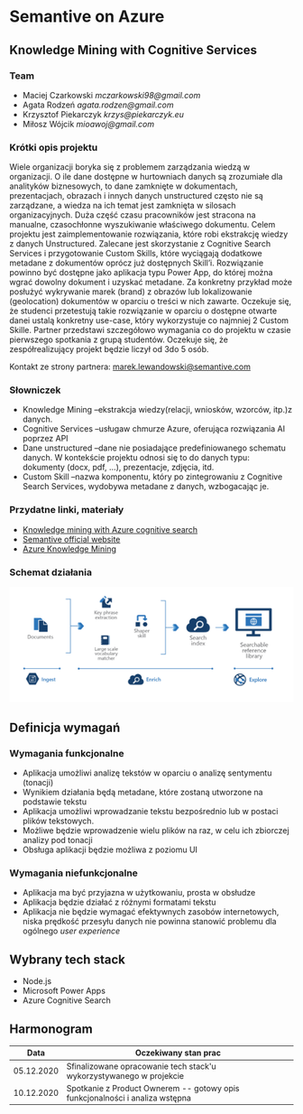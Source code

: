 # Semantive on Azure

## Knowledge Mining with Cognitive Services

### Team
- Maciej Czarkowski _mczarkowski98@gmail.com_
- Agata Rodzeń _agata.rodzen@gmail.com_
- Krzysztof Piekarczyk _krzys@piekarczyk.eu_
- Miłosz Wójcik _mioawoj@gmail.com_

### Krótki opis projektu
Wiele organizacji boryka się z problemem zarządzania wiedzą w organizacji. O ile dane dostępne w hurtowniach danych są zrozumiałe dla analityków biznesowych, to dane zamknięte w dokumentach, prezentacjach, obrazach i innych danych unstructured często nie są zarządzane, a wiedza na ich temat jest zamknięta w silosach organizacyjnych. Duża część czasu pracowników jest stracona na manualne, czasochłonne wyszukiwanie właściwego dokumentu. Celem projektu jest zaimplementowanie rozwiązania, które robi ekstrakcję wiedzy z danych Unstructured. Zalecane jest skorzystanie z Cognitive Search Services i przygotowanie Custom Skills, które wyciągają dodatkowe metadane z dokumentów oprócz już dostępnych Skill’i. Rozwiązanie powinno być dostępne jako aplikacja typu Power App, do której można wgrać dowolny dokument i uzyskać metadane. Za konkretny przykład może posłużyć wykrywanie marek (brand) z obrazów lub lokalizowanie (geolocation) dokumentów w oparciu o treści w nich zawarte. Oczekuje się, że studenci przetestują takie rozwiązanie w oparciu o dostępne otwarte danei ustalą konkretny use-case, który wykorzystuje co najmniej 2 Custom Skille. Partner przedstawi szczegółowo wymagania co do projektu w czasie pierwszego spotkania z grupą studentów. Oczekuje się, że zespółrealizujący projekt będzie liczył od 3do 5 osób. 

Kontakt ze strony partnera: marek.lewandowski@semantive.com

### Słowniczek

- Knowledge Mining –ekstrakcja wiedzy(relacji, wniosków, wzorców, itp.)z danych.
- Cognitive Services –usługaw chmurze Azure, oferująca rozwiązania AI poprzez API
- Dane unstructured –dane nie posiadające predefiniowanego schematu danych. W kontekście projektu odnosi się to do danych typu: dokumenty (docx, pdf, ...), prezentacje,      zdjęcia, itd.
- Custom Skill –nazwa komponentu, który po zintegrowaniu z Cognitive Search Services, wydobywa metadane z danych, wzbogacając je.

### Przydatne linki, materiały

- [Knowledge mining with Azure cognitive search](https://azure.microsoft.com/pl-pl/resources/videos/knowledge-mining-with-azure-cognitive-search/)
- [Semantive official website](https://semantive.com/pl/)
- [Azure Knowledge Mining](https://azure.microsoft.com/en-us/solutions/knowledge-mining/)

### Schemat działania

![workflow_schema](https://github.com/azureWUT/semantiveOnAzure/blob/main/resources/workflow_schema.png)

## Definicja wymagań
### Wymagania funkcjonalne
- Aplikacja umożliwi analizę tekstów w oparciu o analizę sentymentu (tonacji)
- Wynikiem działania będą metadane, które zostaną utworzone na podstawie tekstu
- Aplikacja umożliwi wprowadzanie tekstu bezpośrednio lub w postaci plików tekstowych.
- Możliwe będzie wprowadzenie wielu plików na raz, w celu ich zbiorczej analizy pod tonacji
- Obsługa aplikacji będzie możliwa z poziomu UI

### Wymagania niefunkcjonalne
- Aplikacja ma być przyjazna w użytkowaniu, prosta w obsłudze
- Aplikacja będzie działać z różnymi formatami tekstu
- Aplikacja nie będzie wymagać efektywnych zasobów internetowych, niska prędkość przesyłu danych nie powinna stanowić problemu dla ogólnego *user experience*

## Wybrany tech stack
- Node.js
- Microsoft Power Apps
- Azure Cognitive Search

## Harmonogram
| Data | Oczekiwany stan prac |
| ------ | ------ |
| 05.12.2020 | Sfinalizowane opracowanie tech stack'u wykorzystywanego w projekcie |
| 10.12.2020 | Spotkanie z Product Ownerem -- gotowy opis funkcjonalności i analiza wstępna|
